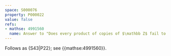 ```yaml
---
space: S000076
property: P000022
value: false
refs:
- mathse: 4991560
  name: Answer to "Does every product of copies of $\mathbb Z$ fail to be pseudocompact?"
---
```


Follows as {S43|P22};
see {{mathse:4991560}}.
